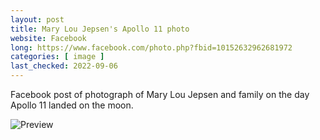 ```yaml
---
layout: post
title: Mary Lou Jepsen's Apollo 11 photo
website: Facebook
long: https://www.facebook.com/photo.php?fbid=10152632962681972
categories: [ image ]
last_checked: 2022-09-06
---
```

Facebook post of photograph of Mary Lou Jepsen and family on the day Apollo 11
landed on the moon.

<img src="preview/{{ page.slug }}.jpg" class="preview" alt="Preview">